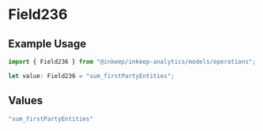 # Field236

## Example Usage

```typescript
import { Field236 } from "@inkeep/inkeep-analytics/models/operations";

let value: Field236 = "sum_firstPartyEntities";
```

## Values

```typescript
"sum_firstPartyEntities"
```